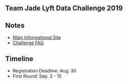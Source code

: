 ## Team Jade Lyft Data Challenge 2019

## Notes
- [Main Informational Site](https://lyftdatachallenge.splashthat.com)
- [Challenge FAQ](https://docs.google.com/document/d/1lrCr1d9DPKukdpsLshmDiVGuzgRkpAi9vmHevZGNchk/edit#)

## Timeline
- Registration Deadline: Aug. 30
- First Round: Sep. 3 - 15
